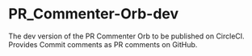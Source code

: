 # PR_Commenter-Orb-dev
The dev version of the PR Commenter Orb to be published on CircleCI. Provides Commit comments as PR comments on GitHub.
